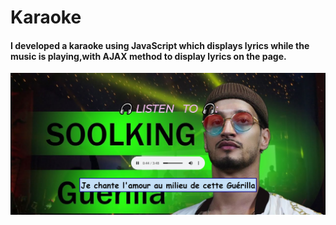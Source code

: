 # Karaoke

#### I developed a karaoke using JavaScript which displays lyrics while the music is playing,with AJAX method to display lyrics on the page.

![this-is-my-Karaoké](./image/guerillaa.png)